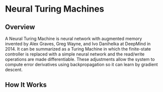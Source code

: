 # Neural Turing Machines

## Overview

A Neural Turing Machine is neural network with augmented memory invented by
Alex Graves, Greg Wayne, and Ivo Danihelka at DeepMind in 2014. It can be
summarized as a Turing Machine in which the finite-state controller is replaced
with a simple neural network and the read/write operations are made
differentiable. These adjustments allow the system to compute error
derivatives using backpropagation so it can learn by gradient descent.

## How It Works
